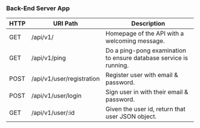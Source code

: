 ### Back-End Server App

| HTTP | URI Path                  | Description                                                       |
| ---- | ------------------------- | ----------------------------------------------------------------- |
| GET  | /api/v1/                  | Homepage of the API with a welcoming message.                     |
| GET  | /api/v1/ping              | Do a ping-pong examination to ensure database service is running. |
| POST | /api/v1/user/registration | Register user with email & password.                              |
| POST | /api/v1/user/login        | Sign user in with their email & password.                         |
| GET  | /api/v1/user/:id          | Given the user id, return that user JSON object.                  |
